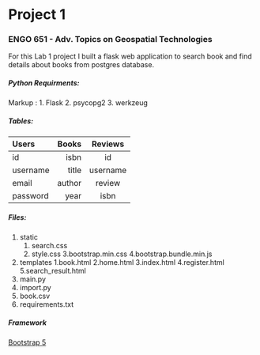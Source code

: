 # Project 1

### ENGO 651 - Adv. Topics on Geospatial Technologies


For this Lab 1 project I built a flask web application to search book and find details about books from postgres database.

##### Python Requirments: 
 Markup : 1. Flask
          2. psycopg2
          3. werkzeug

##### Tables:

Users | Books | Reviews
| :--- | ---: | :---:
id  | isbn | id
username  | title | username
email  | author | review
password  | year | isbn

##### Files:
 1. static
    1. search.css
    2. style.css
    3.bootstrap.min.css
    4.bootstrap.bundle.min.js
2. templates
    1.book.html
    2.home.html
    3.index.html
    4.register.html
    5.search_result.html
3. main.py
4. import.py
5. book.csv
6. requirements.txt

##### Framework

[Bootstrap 5](https://getbootstrap.com/docs/5.0/getting-started/introduction/)